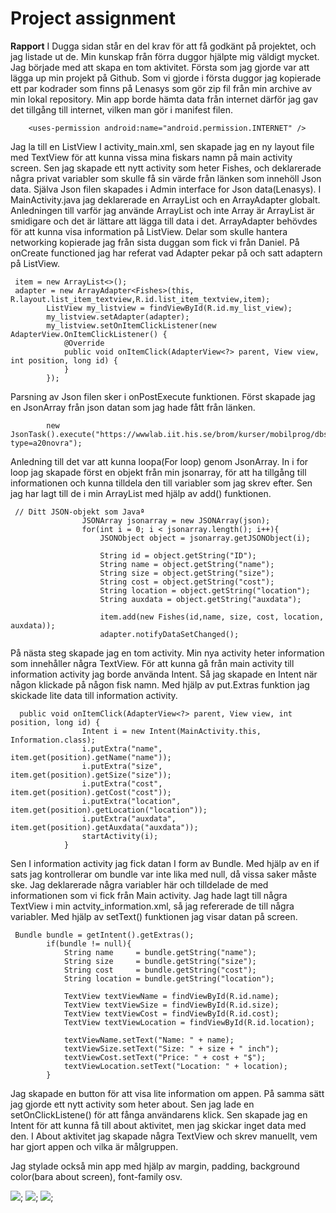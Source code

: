 
#   Project assignment

**Rapport**
I Dugga sidan står en del krav för att få godkänt på projektet, och jag listade ut de. Min kunskap från förra duggor hjälpte mig väldigt mycket. Jag började med att skapa en tom aktivitet. Första som jag gjorde var att lägga up min projekt på Github. Som vi gjorde i första duggor jag kopierade ett par kodrader som finns på Lenasys som gör zip fil från min archive av min lokal repository. Min app borde hämta data från internet därför jag gav det tillgång till internet, vilken man gör i manifest filen.
```
    <uses-permission android:name="android.permission.INTERNET" />
```

Jag la till en ListView I activity_main.xml, sen skapade jag en ny layout file med TextView för att kunna vissa mina fiskars namn på main activity screen. Sen jag skapade ett nytt activity som heter Fishes, och deklarerade några privat variabler som skulle få sin värde från länken som innehöll Json data. Själva Json filen skapades i Admin interface for Json data(Lenasys). I MainActivity.java jag deklarerade en ArrayList och en ArrayAdapter globalt. Anledningen till varför jag använde ArrayList och inte Array är ArrayList är smidigare och det är lättare att lägga till data i det. ArrayAdapter behövdes för att kunna visa information på ListView. Delar som skulle hantera networking kopierade jag från sista duggan som fick vi från Daniel. På onCreate functioned jag har referat vad Adapter pekar på och satt adaptern på ListView.
```
 item = new ArrayList<>();
 adapter = new ArrayAdapter<Fishes>(this,           R.layout.list_item_textview,R.id.list_item_textview,item);
        ListView my_listview = findViewById(R.id.my_list_view);
        my_listview.setAdapter(adapter);
        my_listview.setOnItemClickListener(new AdapterView.OnItemClickListener() {
            @Override
            public void onItemClick(AdapterView<?> parent, View view, int position, long id) {
            }
        });
```
Parsning av Json filen sker i onPostExecute funktionen. Först skapade jag en JsonArray från json datan som jag hade fått från länken.
```
        new JsonTask().execute("https://wwwlab.iit.his.se/brom/kurser/mobilprog/dbservice/admin/getdataasjson.php?type=a20novra");

```
Anledning till det var att kunna loopa(For loop) genom JsonArray. In i for loop jag skapade först en objekt från min jsonarray, för att ha tillgång till informationen och kunna tilldela den till variabler som jag skrev efter. Sen jag har lagt till de i min ArrayList med hjälp av add() funktionen.
```
 // Ditt JSON-objekt som Javaª
                JSONArray jsonarray = new JSONArray(json);
                for(int i = 0; i < jsonarray.length(); i++){
                    JSONObject object = jsonarray.getJSONObject(i);

                    String id = object.getString("ID");
                    String name = object.getString("name");
                    String size = object.getString("size");
                    String cost = object.getString("cost");
                    String location = object.getString("location");
                    String auxdata = object.getString("auxdata");

                    item.add(new Fishes(id,name, size, cost, location, auxdata));
                    adapter.notifyDataSetChanged();
```

På nästa steg skapade jag en tom activity. Min nya activity heter information som innehåller några TextView. För att kunna gå från main activity till information activity jag borde använda Intent. Så jag skapade en Intent när någon klickade på någon fisk namn. Med hjälp av put.Extras funktion jag skickade lite data till information activity.
```
  public void onItemClick(AdapterView<?> parent, View view, int position, long id) {
                Intent i = new Intent(MainActivity.this, Information.class);
                i.putExtra("name",     item.get(position).getName("name"));
                i.putExtra("size",     item.get(position).getSize("size"));
                i.putExtra("cost",     item.get(position).getCost("cost"));
                i.putExtra("location", item.get(position).getLocation("location"));
                i.putExtra("auxdata",  item.get(position).getAuxdata("auxdata"));
                startActivity(i);
            }
```

Sen I information activity jag fick datan I form av Bundle. Med hjälp av en if sats jag kontrollerar om bundle var inte lika med null, då vissa saker måste ske. Jag deklarerade några variabler här och tilldelade de med informationen som vi fick från Main activity. Jag hade lagt till några TextView i min actvity_information.xml, så jag refererade de till några variabler. Med hjälp av setText() funktionen jag visar datan på screen.
```
 Bundle bundle = getIntent().getExtras();
        if(bundle != null){
            String name     = bundle.getString("name");
            String size     = bundle.getString("size");
            String cost     = bundle.getString("cost");
            String location = bundle.getString("location");

            TextView textViewName = findViewById(R.id.name);
            TextView textViewSize = findViewById(R.id.size);
            TextView textViewCost = findViewById(R.id.cost);
            TextView textViewLocation = findViewById(R.id.location);

            textViewName.setText("Name: " + name);
            textViewSize.setText("Size: " + size + " inch");
            textViewCost.setText("Price: " + cost + "$");
            textViewLocation.setText("Location: " + location);
        }
```

Jag skapade en button för att visa lite information om appen. På samma sätt jag gjorde ett nytt activity som heter about. Sen jag lade en setOnClickListene() för att fånga användarens klick. Sen skapade jag en Intent för att kunna få till about aktivitet, men jag skickar inget data med den. I About aktivitet jag skapade några TextView och skrev manuellt, vem har gjort appen och vilka är målgruppen.

Jag stylade också min app med hjälp av margin, padding, background color(bara about screen), font-family osv.


![](1.png);
![](2.png);
![](3.png);
